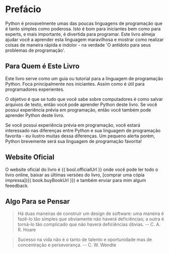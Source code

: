 # Prefácio

Python é provavelmente umas das poucas linguagens de programação que é tanto simples como poderosa. Isto é bom para iniciantes bem como para experts, e mais importante, é divertida para programar. Este livro almeja ajudar você a aprender esta linguagem maravilhosa e mostrar como realizar coisas de maneira rápida e indolor - na verdade 'O antídoto para seus problemas de programação'.

## Para Quem é Este Livro

Este livro serve como um guia ou tutorial para a linguagem de programação Python. Foca principalmente nos iniciantes. Assim como é útil para programadores experientes.

O objetivo é que se tudo que você sabe sobre computadores é como salvar arquivos de texto, então você pode aprender Python deste livro. Se você possui experiência prévia em programação, então você também pode aprender Python deste livro.

Se você possui experiência prévia em programação, você estará interessado nas diferenças entre Python e sua linguagem de programação favorita - eu ilustro muitas dessa diferenças. Um pequeno alerta porém, Python brevemente será sua linguagem de programação favorita!

## Website Oficial

O website oficial do livro é {{ bool.officialUrl }} onde você pode ler todo o livro online, baixar as últimas versões do livro, [comprar uma cópia impressa]({{ book.buyBookUrl }}) e também enviar para mim algum feeedback.

## Algo Para se Pensar

> Há duas maneiras de construir um design de software: uma maneira é fazê-lo tão simples que obviamente não haverá deficiências; a outra é torná-lo tão complicado que não haverá deficiências óbvias. -- C. A. R. Hoare

<!-- -->

> Sucesso na vida não é o tanto de talento e oportunidade mas de concentração e perseverança. -- C. W. Wendte
